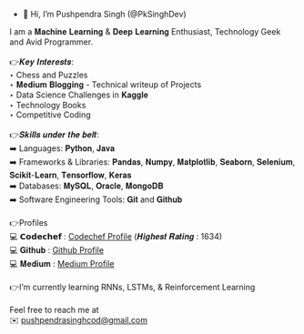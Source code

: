 - 👋 Hi, I’m Pushpendra Singh (@PkSinghDev)

I am a 𝐌𝐚𝐜𝐡𝐢𝐧𝐞 𝐋𝐞𝐚𝐫𝐧𝐢𝐧𝐠 & 𝐃𝐞𝐞𝐩 𝐋𝐞𝐚𝐫𝐧𝐢𝐧𝐠 Enthusiast, Technology Geek and Avid Programmer. <br>
<br>
👉𝑲𝒆𝒚 𝑰𝒏𝒕𝒆𝒓𝒆𝒔𝒕𝒔: <br>
‣ Chess and Puzzles<br>
‣ 𝐌𝐞𝐝𝐢𝐮𝐦 𝐁𝐥𝐨𝐠𝐠𝐢𝐧𝐠 - Technical writeup of Projects<br>
‣ Data Science Challenges in 𝐊𝐚𝐠𝐠𝐥𝐞<br>
‣ Technology Books<br>
‣ Competitive Coding<br>
<br>
👉𝑺𝒌𝒊𝒍𝒍𝒔 𝒖𝒏𝒅𝒆𝒓 𝒕𝒉𝒆 𝒃𝒆𝒍𝒕:<br>
➡️ Languages: 𝐏𝐲𝐭𝐡𝐨𝐧, 𝐉𝐚𝐯𝐚<br>
➡️ Frameworks & Libraries: 𝐏𝐚𝐧𝐝𝐚𝐬, 𝐍𝐮𝐦𝐩𝐲, 𝐌𝐚𝐭𝐩𝐥𝐨𝐭𝐥𝐢𝐛, 𝐒𝐞𝐚𝐛𝐨𝐫𝐧, 𝐒𝐞𝐥𝐞𝐧𝐢𝐮𝐦, 𝐒𝐜𝐢𝐤𝐢𝐭-𝐋𝐞𝐚𝐫𝐧, 𝐓𝐞𝐧𝐬𝐨𝐫𝐟𝐥𝐨𝐰, 𝐊𝐞𝐫𝐚𝐬<br>
➡️ Databases: 𝐌𝐲𝐒𝐐𝐋, 𝐎𝐫𝐚𝐜𝐥𝐞, 𝐌𝐨𝐧𝐠𝐨𝐃𝐁<br>
➡️ Software Engineering Tools: 𝐆𝐢𝐭 and 𝐆𝐢𝐭𝐡𝐮𝐛<br>
<br>
👉Profiles<br>
💻 𝗖𝗼𝗱𝗲𝗰𝗵𝗲𝗳 : [Codechef Profile](https://www.codechef.com/users/pksingh123) (𝑯𝒊𝒈𝒉𝒆𝒔𝒕 𝑹𝒂𝒕𝒊𝒏𝒈 : 1634)<br>
💻 𝐆𝐢𝐭𝐡𝐮𝐛 : [Github Profile](https://github.com/PkSinghDev) <br>
💻 𝐌𝐞𝐝𝐢𝐮𝐦 : [Medium Profile](https://medium.com/@pushpendrasinghcod) <br>
<br>
👉I’m currently learning RNNs, LSTMs, & Reinforcement Learning<br>
<br>
Feel free to reach me at<br>
✉️ pushpendrasinghcod@gmail.com<br>


<!---
PkSinghDev/PkSinghDev is a ✨ special ✨ repository because its `README.md` (this file) appears on your GitHub profile.
You can click the Preview link to take a look at your changes.
--->
